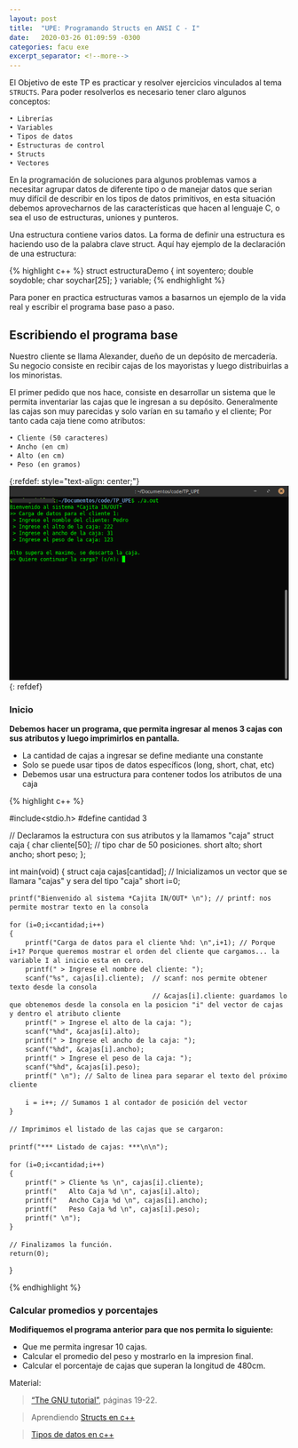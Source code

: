```yaml
---
layout: post
title:  "UPE: Programando Structs en ANSI C - I"
date:   2020-03-26 01:09:59 -0300
categories: facu exe
excerpt_separator: <!--more-->
---
```


El Objetivo de este  TP es practicar y resolver ejercicios vinculados al tema `STRUCTS`.<!--more--> Para poder resolverlos es necesario tener claro algunos conceptos: 

    • Librerías
    • Variables
    • Tipos de datos
    • Estructuras de control
    • Structs
    • Vectores


En la programación de soluciones para algunos problemas vamos a necesitar agrupar datos de diferente tipo o de manejar datos que serian muy difícil de describir en los tipos de datos primitivos, en esta situación debemos aprovecharnos de las características que hacen al lenguaje C, o sea el uso de estructuras, uniones y punteros.

Una estructura contiene varios datos. La forma de definir una estructura es haciendo uso de la palabra clave struct. Aquí hay ejemplo de la declaración de una estructura:

{% highlight c++ %}
struct estructuraDemo
{
    int soyentero;
    double soydoble;
    char soychar[25];
} variable;
{% endhighlight %}

Para poner en practica estructuras vamos a basarnos un ejemplo de la vida real y escribir el programa base paso a paso.

## Escribiendo el programa base
Nuestro cliente se llama Alexander, dueño de un depósito de mercadería. Su negocio consiste en recibir cajas de los mayoristas y luego distribuirlas a los minoristas.

El primer pedido que nos hace, consiste en desarrollar un sistema que le permita inventariar las cajas que le ingresan a su depósito. Generalmente las cajas son muy parecidas y solo varían en su tamaño y el cliente; Por tanto cada caja tiene como atributos:

    • Cliente (50 caracteres)
    • Ancho (en cm)
    • Alto (en cm)
    • Peso (en gramos)



{:refdef: style="text-align: center;"}
![Image](/imgs/cplus.png)
{: refdef}


### Inicio
**Debemos hacer un programa, que permita ingresar al menos 3 cajas con sus atributos y luego imprimirlos en pantalla.**
- La cantidad de cajas a ingresar se define mediante una constante
- Solo se puede usar tipos de datos específicos (long, short, chat, etc)
- Debemos usar una estructura para contener todos los atributos de una caja



{% highlight c++ %}

#include<stdio.h>
#define cantidad 3

// Declaramos la estructura con sus atributos y la llamamos "caja"
struct caja
{
    char cliente[50]; // tipo char de 50 posiciones.
    short alto;
    short ancho;
    short peso;
};

int main(void)
{
    struct caja cajas[cantidad]; // Inicializamos un vector que se llamara "cajas" y sera del tipo "caja"
    short i=0;

    printf("Bienvenido al sistema *Cajita IN/OUT* \n"); // printf: nos permite mostrar texto en la consola

    for (i=0;i<cantidad;i++)
    {
        printf("Carga de datos para el cliente %hd: \n",i+1); // Porque i+1? Porque queremos mostrar el orden del cliente que cargamos... la variable I al inicio esta en cero.
        printf(" > Ingrese el nombre del cliente: ");
        scanf("%s", cajas[i].cliente);  // scanf: nos permite obtener texto desde la consola
                                        // &cajas[i].cliente: guardamos lo que obtenemos desde la consola en la posicion "i" del vector de cajas y dentro el atributo cliente
        printf(" > Ingrese el alto de la caja: ");
        scanf("%hd", &cajas[i].alto);
        printf(" > Ingrese el ancho de la caja: ");
        scanf("%hd", &cajas[i].ancho);
        printf(" > Ingrese el peso de la caja: ");
        scanf("%hd", &cajas[i].peso);
        printf(" \n"); // Salto de linea para separar el texto del próximo cliente

        i = i++; // Sumamos 1 al contador de posición del vector
    }

    // Imprimimos el listado de las cajas que se cargaron:

    printf("*** Listado de cajas: ***\n\n");

    for (i=0;i<cantidad;i++)
    {
        printf(" > Cliente %s \n", cajas[i].cliente);
        printf("   Alto Caja %d \n", cajas[i].alto);
        printf("   Ancho Caja %d \n", cajas[i].ancho);
        printf("   Peso Caja %d \n", cajas[i].peso);
        printf(" \n");
    }

    // Finalizamos la función.
    return(0);
}

{% endhighlight %}

### Calcular promedios y porcentajes
**Modifiquemos el programa anterior para que nos permita lo siguiente:**
- Que me permita ingresar 10 cajas.
- Calcular el promedio del peso y mostrarlo en la impresion final.
- Calcular el porcentaje de cajas que superan la longitud de 480cm.


Material:

> [“The GNU tutorial”][GNU-C], páginas 19-22.

> Aprendiendo [Structs en c++][structs-C]

> [Tipos de datos en c++][tipos_datos-C]



[structs-C]: http://www.investigacion.frc.utn.edu.ar/tecnicasdigitales/pub/File/Estructuras.pdf
[tipos_datos-C]: http://www.it.uc3m.es/pbasanta/asng/course_notes/data_types_es.html#data_types_integers
[GNU-C]: https://www.it.uc3m.es/pbasanta/asng/course_notes/ctut.pdf